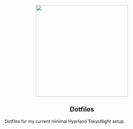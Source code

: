 
<div align="center" width="100%">
    <img src="https://github.com/DebuggerAndrzej/dotfiles/assets/118397780/e8de429c-fa50-4ac4-98f6-1188038415cf" width="300">
</div>
<h2 align="center">Dotfiles</h2>
Dotfiles for my current minimal Hyprland TokyoNight setup.

